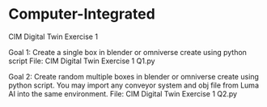# Computer-Integrated

CIM Digital Twin Exercise 1

Goal 1: Create a single box in blender or omniverse create using python script
File: CIM Digital Twin Exercise 1 Q1.py

Goal 2: Create random multiple boxes in blender or omniverse create using python script. You may import any conveyor system and obj file from Luma AI into the same environment.
File: CIM Digital Twin Exercise 1 Q2.py
